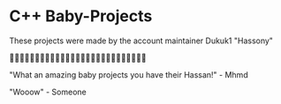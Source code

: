 # C++ Baby-Projects
These projects were made by the account maintainer Dukuk1 "Hassony" 

🦆🦆🦆🦆🦆🦆🦆🦆🦆🦆🦆🦆🦆🦆🦆🦆🦆🦆🦆🦆🦆🦆🦆🦆🦆🦆🦆

"What an amazing baby projects you have their Hassan!" - Mhmd

"Wooow" - Someone
